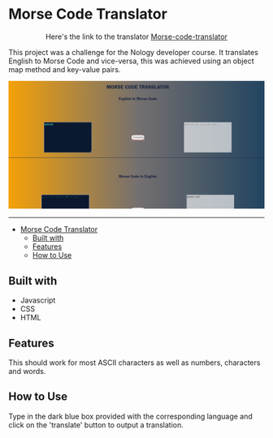 # Morse Code Translator

<p align="center">
  Here's the link to the translator <a href="https://tapanche.github.io/Morse-code-translator/" target="_blank">Morse-code-translator</a>
</p>

This project was a challenge for the Nology developer course. It translates English to Morse Code and vice-versa, this was achieved using an object map method and key-value pairs.

![Screenshot of translator](./scrnshot-morse.png)

---

-   [Morse Code Translator](#morse-code-translator)
    -   [Built with](#built-with)
    -   [Features](#features)
    -   [How to Use](#how-to-use)

## Built with

-   Javascript
-   CSS
-   HTML

## Features

This should work for most ASCII characters as well as numbers, characters and words.

## How to Use

Type in the dark blue box provided with the corresponding language and click on the 'translate' button to output a translation.
